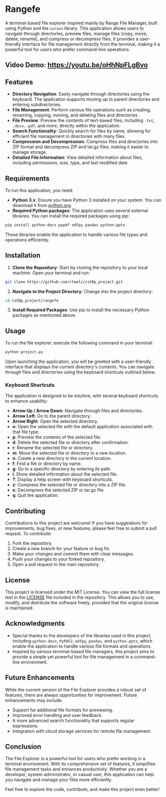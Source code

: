 # Rangefe

A terminal-based file explorer inspired mainly by Range File Manager, built using Python and the `curses` library. This application allows users to navigate through directories, preview files, manage files (copy, move, delete, rename), and compress or decompress files. It provides a user-friendly interface for file management directly from the terminal, making it a powerful tool for users who prefer command-line operations.

## Video Demo:  https://youtu.be/oHhNpFLgBvo

## Features

- **Directory Navigation**: Easily navigate through directories using the keyboard. The application supports moving up to parent directories and entering subdirectories.
- **File Management**: Perform various file operations such as creating, renaming, copying, moving, and deleting files and directories.
- **File Preview**: Preview the contents of text-based files, including `.txt`, `.docx`, `.pdf`, and more, directly within the application.
- **Search Functionality**: Quickly search for files by name, allowing for efficient file management in directories with many files.
- **Compression and Decompression**: Compress files and directories into ZIP format and decompress ZIP and tar.gz files, making it easier to manage storage.
- **Detailed File Information**: View detailed information about files, including permissions, size, type, and last modified date.

## Requirements

To run this application, you need:

- **Python 3.x**: Ensure you have Python 3 installed on your system. You can download it from [python.org](https://www.python.org/downloads/).
- **Required Python packages**: The application uses several external libraries. You can install the required packages using pip:

```bash
pip install python-docx pypdf odfpy pandas python-pptx
```

These libraries enable the application to handle various file types and operations efficiently.

## Installation

1. **Clone the Repository**: Start by cloning the repository to your local machine. Open your terminal and run:

```bash
git clone https://github.com/rtmali/cs50p_project.git
```

2. **Navigate to the Project Directory**: Change into the project directory:

```bash
cd cs50p_project/rangefe
```

3. **Install Required Packages**: Use pip to install the necessary Python packages as mentioned above.

## Usage

To run the file explorer, execute the following command in your terminal:

```bash
python project.py
```

Upon launching the application, you will be greeted with a user-friendly interface that displays the current directory's contents. You can navigate through files and directories using the keyboard shortcuts outlined below.

### Keyboard Shortcuts

The application is designed to be intuitive, with several keyboard shortcuts to enhance usability:

- **Arrow Up / Arrow Down**: Navigate through files and directories.
- **Arrow Left**: Go to the parent directory.
- **Arrow Right**: Open the selected directory.
- **o**: Open the selected file with the default application associated with that file type.
- **p**: Preview the contents of the selected file.
- **d**: Delete the selected file or directory after confirmation.
- **r**: Rename the selected file or directory.
- **m**: Move the selected file or directory to a new location.
- **n**: Create a new directory in the current location.
- **f**: Find a file or directory by name.
- **g**: Go to a specific directory by entering its path.
- **i**: Show detailed information about the selected file.
- **?**: Display a help screen with keyboard shortcuts.
- **z**: Compress the selected file or directory into a ZIP file.
- **e**: Decompress the selected ZIP or tar.gz file.
- **q**: Quit the application.

## Contributing

Contributions to this project are welcome! If you have suggestions for improvements, bug fixes, or new features, please feel free to submit a pull request. To contribute:

1. Fork the repository.
2. Create a new branch for your feature or bug fix.
3. Make your changes and commit them with clear messages.
4. Push your changes to your forked repository.
5. Open a pull request to the main repository.

## License

This project is licensed under the MIT License. You can view the full license text in the [LICENSE](LICENSE) file included in the repository. This allows you to use, modify, and distribute the software freely, provided that the original license is maintained.

## Acknowledgments

- Special thanks to the developers of the libraries used in this project, including `python-docx`, `PyPDF2`, `odfpy`, `pandas`, and `python-pptx`, which enable the application to handle various file formats and operations.
- Inspired by various terminal-based file managers, this project aims to provide a simple yet powerful tool for file management in a command-line environment.

## Future Enhancements

While the current version of the File Explorer provides a robust set of features, there are always opportunities for improvement. Future enhancements may include:

- Support for additional file formats for previewing.
- Improved error handling and user feedback.
- A more advanced search functionality that supports regular expressions.
- Integration with cloud storage services for remote file management.

## Conclusion

The File Explorer is a powerful tool for users who prefer working in a terminal environment. With its comprehensive set of features, it simplifies file management tasks and enhances productivity. Whether you are a developer, system administrator, or casual user, this application can help you navigate and manage your files more efficiently.

Feel free to explore the code, contribute, and make this project even better!
